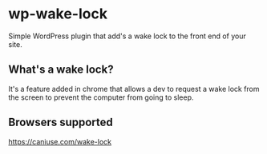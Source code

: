# wp-wake-lock

Simple WordPress plugin that add's a wake lock to the front end of your site. 

## What's a wake lock?
It's a feature added in chrome that allows a dev to request a wake lock from the screen to prevent the computer from going to sleep. 

## Browsers supported
https://caniuse.com/wake-lock
